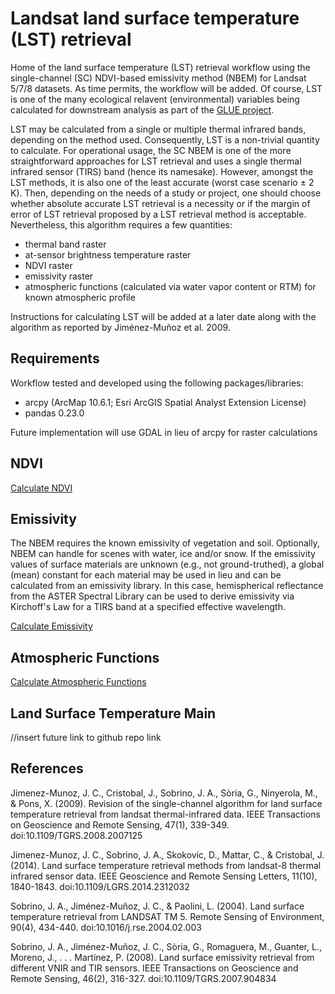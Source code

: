 # Landsat land surface temperature (LST) retrieval
Home of the land surface temperature (LST) retrieval workflow using the single-channel (SC) NDVI-based emissivity method (NBEM) for Landsat 5/7/8 datasets. As time permits, the workflow will be added. Of course, LST is one of the many ecological relavent (environmental) variables being calculated for downstream analysis as part of the [GLUE project](http://www.globalurbanevolution.com/).

LST may be calculated from a single or multiple thermal infrared bands, depending on the method used. Consequently, LST is a non-trivial quantity to calculate. For operational usage, the SC NBEM is one of the more straightforward approaches for LST retrieval and uses a single thermal infrared sensor (TIRS) band (hence its namesake). However, amongst the LST methods, it is also one of the least accurate (worst case scenario ± 2 K). Then, depending on the needs of a study or project, one should choose whether absolute accurate LST retrieval is a necessity or if the margin of error of LST retrieval proposed by a LST retrieval method is acceptable. Nevertheless, this algorithm requires a few quantities:

- thermal band raster
- at-sensor brightness temperature raster
- NDVI raster
- emissivity raster
- atmospheric functions (calculated via water vapor content or RTM) for known atmospheric profile

Instructions for calculating LST will be added at a later date along with the algorithm as reported by Jiménez-Muñoz et al. 2009. 

## Requirements
Workflow tested and developed using the following packages/libraries:
 - arcpy (ArcMap 10.6.1; Esri ArcGIS Spatial Analyst Extension License) 
 - pandas 0.23.0
 
Future implementation will use GDAL in lieu of arcpy for raster calculations


## NDVI 
[Calculate NDVI](https://github.com/alexander-tong/Landsat_SC_NBEM_LST_Retrieval/blob/master/NDVI/landsat_ndvi.py)

## Emissivity 
The NBEM requires the known emissivity of vegetation and soil. Optionally, NBEM can handle for scenes with water, ice and/or snow. If the emissivity values of surface materials are unknown (e.g., not ground-truthed), a global (mean) constant for each material may be used in lieu and can be calculated from an emissivity library. In this case, hemispherical reflectance from the ASTER Spectral Library can be used to derive emissivity via Kirchoff's Law for a TIRS band at a specified effective wavelength.

[Calculate Emissivity](https://github.com/alexander-tong/Landsat_LST_Retrieval/tree/master/Emissivity) 

## Atmospheric Functions
[Calculate Atmospheric Functions](https://atmcorr.gsfc.nasa.gov/) 

## Land Surface Temperature Main
//insert future link to github repo link
<insert link to github repo link>

## References
Jimenez-Munoz, J. C., Cristobal, J., Sobrino, J. A., Sòria, G., Ninyerola, M., & Pons, X. (2009). Revision of the single-channel algorithm for land surface temperature retrieval from landsat thermal-infrared data. IEEE Transactions on Geoscience and Remote Sensing, 47(1), 339-349. doi:10.1109/TGRS.2008.2007125 

Jimenez-Munoz, J. C., Sobrino, J. A., Skokovic, D., Mattar, C., & Cristobal, J. (2014). Land surface temperature retrieval methods from landsat-8 thermal infrared sensor data. IEEE Geoscience and Remote Sensing Letters, 11(10), 1840-1843. doi:10.1109/LGRS.2014.2312032

Sobrino, J. A., Jiménez-Muñoz, J. C., & Paolini, L. (2004). Land surface temperature retrieval from LANDSAT TM 5. Remote Sensing of Environment, 90(4), 434-440. doi:10.1016/j.rse.2004.02.003 

Sobrino, J. A., Jiménez-Muñoz, J. C., Sòria, G., Romaguera, M., Guanter, L., Moreno, J., . . . Martínez, P. (2008). Land surface emissivity retrieval from different VNIR and TIR sensors. IEEE Transactions on Geoscience and Remote Sensing, 46(2), 316-327. doi:10.1109/TGRS.2007.904834
